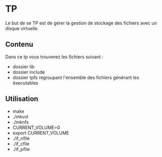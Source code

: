 # TP

Le but de se TP est de gérer la gestion de stockage des fichiers avec un disque virtuelle.

## Contenu

Dans ce tp vous trouverez les fichiers suivant :

- dossier lib
- dossier include
- dossier tpfs regroupant l'ensemble des fichiers générant les éxecutables

## Utilisation

- make
- ./mkvol
- ./mknfs
- CURRENT_VOLUME=0
- export CURRENT_VOLUME
- ./if_nfile
- ./if_cfile
- ./if_pfile
